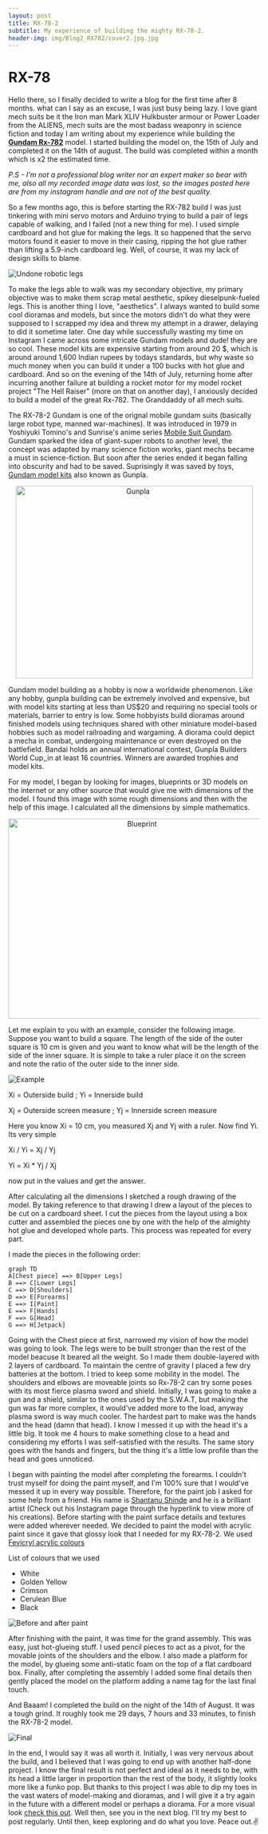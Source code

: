 ```yaml
---
layout: post
title: RX-78-2
subtitle: My experience of building the mighty RX-78-2.
header-img: img/Blog2_RX782/cover2.jpg.jpg
---
```




# RX-78

Hello there, so I finally decided to write a blog for the first time after 8 months. what can I say as an excuse, I was just busy being lazy. I love giant mech suits be it the Iron man Mark XLIV Hulkbuster armour or Power Loader from the ALIENS, mech suits are the most badass weaponry in science fiction and today I am writing about my experience while building the [**Gundam Rx-782**](https://en.wikipedia.org/wiki/Gundam) model. I started building the model on, the 15th of July and completed it on the 14th of august. The build was completed within a month which is x2 the estimated time. 

*P.S - I'm not a professional blog writer nor an expert maker so bear with me, also all my recorded image data was lost, so the images posted here are from my instagram handle and are not of the best quality.*

 So a few months ago, this is before starting the RX-782 build I was just tinkering with mini servo motors and Arduino trying to build a pair of legs capable of walking, and I failed (not a new thing for me). I used simple cardboard and hot glue for making the legs. It so happened that the servo motors found it easier to move in their casing, ripping the hot glue rather than lifting a 5.9-inch cardboard leg. Well, of course, it was my lack of design skills to blame.
 
 ![Undone robotic legs](/img/Blog2_RX782/legsfinal2.jpg)

To make the legs able to walk was my secondary objective, my primary objective was to make them scrap metal aesthetic, spikey dieselpunk-fueled legs. This is another thing I love, "aesthetics". I always wanted to build some cool dioramas and models, but since the motors didn't do what they were supposed to I scrapped my idea and threw my attempt in a drawer, delaying to did it sometime later. One day while successfully wasting my time on Instagram I came across some intricate Gundam models and dude! they are so cool. These model kits are expensive starting from around 20 $, which is around around 1,600 Indian rupees by todays standards, but why waste so much money when you can build it under a 100 bucks with hot glue and cardboard. And so on the evening of the 14th of July, returning home after incurring another failure at building a rocket motor for my model rocket project "The Hell Raiser" (more on that on another day), I anxiously decided to build a model of the great Rx-782. The Granddaddy of all mech suits.

The RX-78-2 Gundam is one of the orignal mobile gundam suits (basically large robot type, manned war-machines). It was introduced in 1979 in Yoshiyuki Tomino's and Sunrise's anime series [Mobile Suit Gundam](https://gundam.fandom.com/wiki/Mobile_Suit_Gundam). Gundam sparked the idea of giant-super robots to another level, the concept was adapted by many science fiction works, giant mechs became a must in science-fiction. But soon after the series ended it began falling into obscurity and had to be saved. Suprisingly it was saved by toys, [Gundam model kits](https://en.wikipedia.org/wiki/Gundam_model) also known as Gunpla.

<p align="center"> <img title="a title" alt="Gunpla" src="https://image-cdn.hypb.st/https%3A%2F%2Fhypebeast.com%2Fimage%2F2021%2F04%2Fbandai-gundam-gunpla-recycling-programme-000.jpg?w=960&cbr=1&q=90&fit=max" width="475" height="385" /></p>

Gundam model building as a hobby is now a worldwide phenomenon. Like any hobby, gunpla building can be extremely involved and expensive, but with model kits starting at less than US$20 and requiring no special tools or materials, barrier to entry is low. Some hobbyists build dioramas around finished models using techniques shared with other miniature model-based hobbies such as model railroading and wargaming. A diorama could depict a mecha in combat, undergoing maintenance or even destroyed on the battlefield. Bandai holds an annual international contest, Gunpla Builders World Cup,,in at least 16 countries. Winners are awarded trophies and model kits.

For my model, I began by looking for images, blueprints or 3D models on the internet or any other source that would give me with dimensions of the model. I found this image with some rough dimensions and then with the help of this image. I calculated all the dimensions by simple mathematics.

<p align="center"> <img title="a title" alt="Blueprint" src="https://cdna.artstation.com/p/assets/images/images/002/140/878/large/jie-victoria-gundam.jpg?1457785645" width="520" height="400"/></p>

Let me explain to you with an example, consider the following image. Suppose you want to build a square. The length of the side of the outer square is 10 cm is given and you want to know what will be the length of the side of the inner square. It is simple to take a ruler place it on the screen and note the ratio of the outer side to the inner side.

 ![Example](/img/Blog2_RX782/Exampleexplain.jpg)

Xi = Outerside build  ;          Yi = Innerside build

Xj = Outerside screen measure  ;  Yj = Innerside screen measure

Here you know Xi = 10 cm, you measured Xj and Yj with a ruler. Now find Yi. Its very simple
  
Xi / Yi = Xj / Yj

Yi = Xi * Yj / Xj

now put in the values and get the answer.

After calculating all the dimensions I sketched a rough drawing of the model. By taking reference to that drawing I drew a layout of the pieces to be cut on a cardboard sheet. I cut the pieces from the layout using a box cutter and assembled the pieces one by one with the help of the almighty hot glue and developed whole parts. This process was repeated for every part.

I made the pieces in the following order:
```mermaid
graph TD
A[Chest piece] ==> B[Upper Legs]
B ==> C[Lower Legs]
C ==> D[Shoulders]
D ==> E[Forearms]
E ==> I[Paint]
E ==> F[Hands]
F ==> G[Head]
G ==> H[Jetpack]

```

Going with the Chest piece at first, narrowed my vision of how the model was going to look. The legs were to be built stronger than the rest of the model beacuse It beared all the weight. So I made them double-layered with 2 layers of cardboard. To maintain the centre of gravity I placed a few dry batteries at the bottom. I tried to keep some mobility in the model. The shoulders and elbows are moveable joints so Rx-78-2 can try some poses with its most fierce plasma sword and shield. Initially, I was going to make a gun and a shield, similar to the ones used by the S.W.A.T, but making the gun was far more complex, it would've added more to the load, anyway plasma sword is way much cooler. The hardest part to make was the hands and the head (damn that head). I know I messed it up with the head it's a little big. It took me 4 hours to make something close to a head and considering my efforts I was self-satisfied with the results. The same story goes with the hands and fingers, but the thing it's a little low profile than the head and goes unnoticed.

I began with painting the model after completing the forearms. I couldn't trust myself for doing the paint myself, and I'm 100% sure that I would've messed it up in every way possible. Therefore, for the paint job I asked for some help from a friend. His name is [Shantanu Shinde](https://www.instagram.com/gladiator_13_02/) and he is a brilliant artist (Check out his Instagram page through the hyperlink to view more of his creations). Before starting with the paint surface details and textures were added wherever needed. We decided to paint the model with acrylic paint since it gave that glossy look that I needed for my RX-78-2. We used [Fevicryl acrylic colours](https://www.amazon.in/Fevicryl-Acrylic-colors-Sunflower-Shades/dp/B00LXTFMRS/ref=sr_1_6?adgrpid=60017284478&ext_vrnc=hi&gclid=Cj0KCQiAyMKbBhD1ARIsANs7rEESoksapafjw9XqlGHpTJ49tQjezQM6KgoEhogUxo8-PIqASLxXQbQaAlJoEALw_wcB&hvadid=379957635054&hvdev=c&hvlocphy=9301591&hvnetw=g&hvqmt=b&hvrand=11604356328590173936&hvtargid=kwd-969199519341&hydadcr=23646_1936986&keywords=acrylic+color+fabric&qid=1668347739&qu=eyJxc2MiOiIxLjAwIiwicXNhIjoiMC4wMCIsInFzcCI6IjAuMDAifQ%3D%3D&sr=8-6)

List of colours that we used
* White
* Golden Yellow
* Crimson
* Cerulean Blue
* Black

![Before and after paint](/img/Blog2_RX782/paint.jpg)

After finishing with the paint, it was time for the grand assembly. This was easy, just hot-glueing stuff. I used pencil pieces to act as a pivot, for the movable joints of the shoulders and the elbow. I also made a platform for the model, by glueing some anti-static foam on the top of a flat cardboard box. Finally, after completing the assembly I added some final details then gently placed the model on the platform adding a name tag for the last final touch.

 And Baaam! I completed the build on the night of the 14th of August. It was a tough grind. It roughly took me 29 days, 7 hours and 33 minutes, to finish the RX-78-2 model.

![Final](/img/Blog2_RX782/reveal.jpg)

In the end, I would say it was all worth it. Initially, I was very nervous about the build, and I believed that I was going to end up with another half-done project. I know the final result is not perfect and ideal as it needs to be, with its head a little larger in proportion than the rest of the body, it slightly looks more like a funko pop. But thanks to this project I was able to dip my toes in the vast waters of model-making and dioramas, and I will give it a try again in the future with a different model or perhaps a diorama. For a more visual look [check this out](https://www.instagram.com/stories/highlights/17955166108851420/?hl=en). Well then, see you in the next blog. I'll try my best to post regularly. Until then, keep exploring and do what you love. Peace out.:v:
